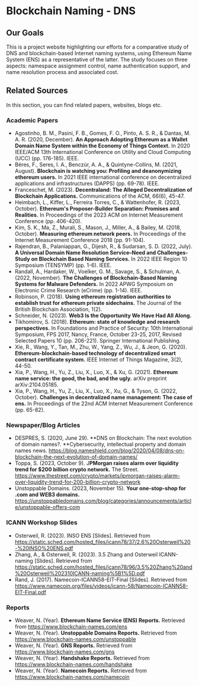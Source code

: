 # Blockchain Naming - DNS

## Our Goals

This is a project website highlighting our efforts for a comparative study of DNS and blockchain-based Internet naming systems, using Ethereum Name System (ENS) as a representative of the latter. The study focuses on three aspects: namespace assignment control, name authentication support, and name resolution process and associated cost.

## Related Sources

In this section, you can find related papers, websites, blogs etc.

### Academic Papers
- Agostinho, B. M., Pasini, F. B., Gomes, F. O., Pinto, A. S. R., & Dantas, M. A. R. (2020, December). **An Approach Adopting Ethereum as a Wallet Domain Name System within the Economy of Things Context.** In 2020 IEEE/ACM 13th International Conference on Utility and Cloud Computing (UCC) (pp. 176-185). IEEE.
- Béres, F., Seres, I. A., Benczúr, A. A., & Quintyne-Collins, M. (2021, August). **Blockchain is watching you: Profiling and deanonymizing ethereum users.** In 2021 IEEE international conference on decentralized applications and infrastructures (DAPPS) (pp. 69-78). IEEE.
- Franceschet, M. (2023). **Decentraland: The Alleged Decentralization of Blockchain Applications.** Communications of the ACM, 66(6), 45-47.
- Heimbach, L., Kiffer, L., Ferreira Torres, C., & Wattenhofer, R. (2023, October). **Ethereum's Proposer-Builder Separation: Promises and Realities.** In Proceedings of the 2023 ACM on Internet Measurement Conference (pp. 406-420).
- Kim, S. K., Ma, Z., Murali, S., Mason, J., Miller, A., & Bailey, M. (2018, October). **Measuring ethereum network peers.** In Proceedings of the Internet Measurement Conference 2018 (pp. 91-104).
- Rajendran, B., Palaniappan, G., Dijesh, R., & Sudarsan, S. D. (2022, July). **A Universal Domain Name Resolution Service–Need and Challenges-Study on Blockchain Based Naming Services.** In 2022 IEEE Region 10 Symposium (TENSYMP) (pp. 1-6). IEEE.
- Randall, A., Hardaker, W., Voelker, G. M., Savage, S., & Schulman, A. (2022, November). **The Challenges of Blockchain-Based Naming Systems for Malware Defenders.** In 2022 APWG Symposium on Electronic Crime Research (eCrime) (pp. 1-14). IEEE.
- Robinson, P. (2018). **Using ethereum registration authorities to establish trust for ethereum private sidechains.** The Journal of the British Blockchain Association, 1(2).
- Schneider, N. (2023). **Web3 Is the Opportunity We Have Had All Along.**
- Tikhomirov, S. (2018). **Ethereum: state of knowledge and research perspectives.** In Foundations and Practice of Security: 10th International Symposium, FPS 2017, Nancy, France, October 23-25, 2017, Revised Selected Papers 10 (pp. 206-221). Springer International Publishing.
- Xie, R., Wang, Y., Tan, M., Zhu, W., Yang, Z., Wu, J., & Jeon, G. (2020). **Ethereum-blockchain-based technology of decentralized smart contract certificate system.** IEEE Internet of Things Magazine, 3(2), 44-50.
- Xia, P., Wang, H., Yu, Z., Liu, X., Luo, X., & Xu, G. (2021). **Ethereum name service: the good, the bad, and the ugly.** arXiv preprint arXiv:2104.05185.
- Xia, P., Wang, H., Yu, Z., Liu, X., Luo, X., Xu, G., & Tyson, G. (2022, October). **Challenges in decentralized name management: The case of ens.** In Proceedings of the 22nd ACM Internet Measurement Conference (pp. 65-82).

### Newspaper/Blog Articles
- DESPRES, S. (2020, June 29). **DNS on Blockchain: The next evolution of domain names?. **Cybersecurity, intellectual property and domain names news. https://blog.nameshield.com/blog/2020/04/08/dns-on-blockchain-the-next-evolution-of-domain-names/
- Toppa, S. (2023, October 9). J**PMorgan raises alarm over liquidity trend for $200 billion crypto network.** The Street. https://www.thestreet.com/crypto/markets/jpmorgan-raises-alarm-over-liquidity-trend-for-200-billion-crypto-network
- Unstoppable Domains. (2023, November 15). **Your one-stop-shop for .com and WEB3 domains.** https://unstoppabledomains.com/blog/categories/announcements/article/unstoppable-offers-com


### ICANN Workshop Slides
- Osterweil, R. (2023). INSO ENS [Slides]. Retrieved from https://static.sched.com/hosted_files/icann78/37/2.6%20Osterweil%20-%20INSO%20ENS.pdf
- Zhang, A., & Osterweil, R. (2023). 3.5 Zhang and Osterweil ICANN-naming [Slides]. Retrieved from https://static.sched.com/hosted_files/icann78/96/3.5%20Zhang%20and%20Osterweil%202310ICANN-naming%5B1%5D.pdf
- Rand, J. (2017). Namecoin-ICANN58-EIT-Final [Slides]. Retrieved from https://www.namecoin.org/files/videos/icann-58/Namecoin-ICANN58-EIT-Final.pdf

### Reports
- Weaver, N. (Year). **Ethereum Name Service (ENS) Reports.** Retrieved from https://www.blockchain-names.com/ens
- Weaver, N. (Year). **Unstoppable Domains Reports.** Retrieved from https://www.blockchain-names.com/unstoppable
- Weaver, N. (Year). **GNS Reports.** Retrieved from https://www.blockchain-names.com/gns
- Weaver, N. (Year). **Handshake Reports.** Retrieved from https://www.blockchain-names.com/handshake
- Weaver, N. (Year). **Namecoin Reports.** Retrieved from https://www.blockchain-names.com/namecoin

